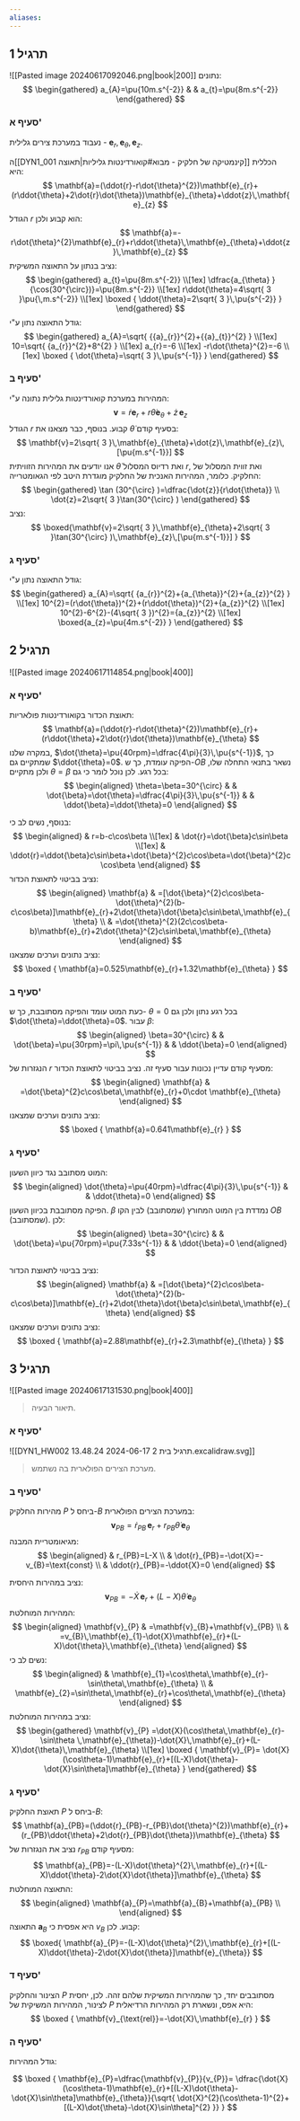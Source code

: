 ```yaml
---
aliases:
---
```



## תרגיל 1

![[Pasted image 20240617092046.png|book|200]]
נתונים:
$$
\begin{gathered}
a_{A}=\pu{10m.s^{-2}} &  & a_{t}=\pu{8m.s^{-2}}
\end{gathered}
$$
### סעיף א'
נעבוד במערכת צירים גלילית - $\mathbf{e}_{r},\,\mathbf{e}_{\theta},\,\mathbf{e}_{z}$. 

ה[[DYN1_001  קינמטיקה של חלקיק - מבוא#קואורדינטות גליליות|תאוצה]] הכללית היא:
$$
\mathbf{a}=(\ddot{r}-r\dot{\theta}^{2})\mathbf{e}_{r}+(r\ddot{\theta}+2\dot{r}\dot{\theta})\mathbf{e}_{\theta}+\ddot{z}\,\mathbf{e}_{z}
$$
הגודל $r$ הוא קבוע ולכן:
$$
\mathbf{a}=-r\dot{\theta}^{2}\mathbf{e}_{r}+r\ddot{\theta}\,\mathbf{e}_{\theta}+\ddot{z}\,\mathbf{e}_{z}
$$
נציב בנתון על התאוצה המשיקית:
$$
\begin{gathered}
a_{t}=\pu{8m.s^{-2}} \\[1ex]
\dfrac{a_{\theta} }{\cos(30^{\circ})}=\pu{8m.s^{-2}} \\[1ex]
r\ddot{\theta}=4\sqrt{ 3 }\pu{\,m.s^{-2}} \\[1ex]
\boxed {
\ddot{\theta}=2\sqrt{ 3 }\,\pu{s^{-2}}
 }
\end{gathered}
$$
גודל התאוצה נתון ע"י:
$$
\begin{gathered}
a_{A}=\sqrt{ {{a}_{r}}^{2}+{{a}_{t}}^{2} } \\[1ex]
10=\sqrt{ {a_{r}}^{2}+8^{2} } \\[1ex]
a_{r}=-6 \\[1ex]
-r\dot{\theta}^{2}=-6 \\[1ex]
\boxed {
\dot{\theta}=\sqrt{ 3 }\,\pu{s^{-1}}
 }
\end{gathered}
$$

### סעיף ב'
המהירות במערכת קואורדינטות גלילית נתונה ע"י:
$$
\mathbf{v}=\dot{r}\mathbf{e}_{r}+r\dot{\theta}\mathbf{e}_{\theta}+\dot{z}\,\mathbf{e}_{z}
$$
הגודל $r$ קבוע. בנוסף, כבר מצאנו את $\dot{\theta}$ בסעיף קודם:
$$
\mathbf{v}=2\sqrt{ 3 }\,\mathbf{e}_{\theta}+\dot{z}\,\mathbf{e}_{z}\,[\pu{m.s^{-1}}]
$$
אנו יודעים את המהירות הזוויתית $\dot{\theta}$ ואת רדיוס המסלול $r$, ואת זווית המסלול של החלקיק. כלומר, המהירות האנכית של החלקיק מוגדרת היטב לפי הגאומטרייה:
$$
\begin{gathered}
\tan (30^{\circ} )=\dfrac{\dot{z}}{r\dot{\theta}} \\
\dot{z}=2\sqrt{ 3 }\tan(30^{\circ} )
\end{gathered}
$$
נציב:
$$
\boxed{\mathbf{v}=2\sqrt{ 3 }\,\mathbf{e}_{\theta}+2\sqrt{ 3 }\tan(30^{\circ} )\,\mathbf{e}_{z}\,[\pu{m.s^{-1}}] }
$$

### סעיף ג'
גודל התאוצה נתון ע"י:
$$
\begin{gathered}
a_{A}=\sqrt{ {a_{r}}^{2}+{a_{\theta}}^{2}+{a_{z}}^{2} } \\[1ex]
10^{2}=(r\dot{\theta})^{2}+(r\ddot{\theta})^{2}+{a_{z}}^{2} \\[1ex]
10^{2}-6^{2}-(4\sqrt{ 3 })^{2}={a_{z}}^{2} \\[1ex]
\boxed{a_{z}=\pu{4m.s^{-2}} }
\end{gathered}
$$

## תרגיל 2
![[Pasted image 20240617114854.png|book|400]]

### סעיף א'
תאוצת הכדור בקואורדינטות פולאריות:
$$
\mathbf{a}=(\ddot{r}-r\dot{\theta}^{2})\mathbf{e}_{r}+(r\ddot{\theta}+2\dot{r}\dot{\theta})\mathbf{e}_{\theta}
$$
במקרה שלנו, $\dot{\theta}=\pu{40rpm}=\dfrac{4\pi}{3}\,\pu{s^{-1}}$, כך שמתקיים גם $\ddot{\theta}=0$.
הפיקה עומדת, כך ש-$OB$ נשאר בתנאי התחלה שלו, ולכן מתקיים $\theta=\beta$ בכל רגע. לכן נוכל לומר כי גם:
$$
\begin{aligned}
\theta=\beta=30^{\circ}  &  &  \dot{\beta}=\dot{\theta}=\dfrac{4\pi}{3}\,\pu{s^{-1}} &  & \ddot{\beta}=\ddot{\theta}=0
\end{aligned}
$$

בנוסף, נשים לב כי:
$$
\begin{aligned}
 & r=b-c\cos\beta \\[1ex]
 & \dot{r}=\dot{\beta}c\sin\beta \\[1ex]
 & \ddot{r}=\ddot{\beta}c\sin\beta+\dot{\beta}^{2}c\cos\beta=\dot{\beta}^{2}c\cos\beta
\end{aligned}
$$
נציב בביטוי לתאוצת הכדור:
$$
\begin{aligned}
\mathbf{a} & =[\dot{\beta}^{2}c\cos\beta-\dot{\theta}^{2}(b-c\cos\beta)]\mathbf{e}_{r}+2\dot{\theta}\dot{\beta}c\sin\beta\,\mathbf{e}_{\theta} \\
 & =\dot{\theta}^{2}(2c\cos\beta-b)\mathbf{e}_{r}+2\dot{\theta}^{2}c\sin\beta\,\mathbf{e}_{\theta}
\end{aligned}
$$
נציב נתונים וערכים שמצאנו:
$$
\boxed {
\mathbf{a}=0.525\mathbf{e}_{r}+1.32\mathbf{e}_{\theta}
 }
$$

### סעיף ב'
כעת המוט עומד והפיקה מסתובבת, כך ש- $\theta=0$ בכל רגע נתון ולכן גם $\dot{\theta}=\ddot{\theta}=0$. עבור $\beta$:
$$
\begin{aligned}
\beta=30^{\circ}  &  & \dot{\beta}=\pu{30rpm}=\pi\,\pu{s^{-1}} &  & \ddot{\beta}=0
\end{aligned}
$$
הנגזרות של $r$ מסעיף קודם עדיין נכונות עבור סעיף זה. נציב בביטוי לתאוצת הכדור:
$$
\begin{aligned}
\mathbf{a} & =\dot{\beta}^{2}c\cos\beta\,\mathbf{e}_{r}+0\cdot \mathbf{e}_{\theta}
\end{aligned}
$$
נציב נתונים וערכים שמצאנו:
$$
\boxed {
\mathbf{a}=0.641\mathbf{e}_{r}
 }
$$

### סעיף ג'
המוט מסתובב נגד כיוון השעון:
$$
\begin{aligned}
\dot{\theta}=\pu{40rpm}=\dfrac{4\pi}{3}\,\pu{s^{-1}} &  & \ddot{\theta}=0
\end{aligned}
$$
הפיקה מסתובבת בכיוון השעון. $\beta$ נמדדת בין המוט המחורץ (שמסתובב) לבין הקו $OB$ (שמסתובב). לכן:
$$
\begin{aligned}
\beta=30^{\circ}  &  & \dot{\beta}=\pu{70rpm}=\pu{7.33s^{-1}} &  & \ddot{\beta}=0
\end{aligned}
$$

נציב בביטוי לתאוצת הכדור:
$$
\begin{aligned}
\mathbf{a} & =[\dot{\beta}^{2}c\cos\beta-\dot{\theta}^{2}(b-c\cos\beta)]\mathbf{e}_{r}+2\dot{\theta}\dot{\beta}c\sin\beta\,\mathbf{e}_{\theta}
\end{aligned}
$$
נציב נתונים וערכים שמצאנו:
$$
\boxed {
\mathbf{a}=2.88\mathbf{e}_{r}+2.3\mathbf{e}_{\theta}
 }
$$
 
## תרגיל 3
![[Pasted image 20240617131530.png|book|400]]
>תיאור הבעיה.

### סעיף א'
![[DYN1_HW002 תרגיל בית 2 2024-06-17 13.48.24.excalidraw.svg]]
>מערכת הצירים הפולארית בה נשתמש.

### סעיף ב'
מהירות החלקיק $P$ ביחס ל-$B$ במערכת הצירים הפולארית:
$$
\mathbf{v}_{PB}=\dot{r}_{PB}\,\mathbf{e}_{r}+r_{PB}\dot{\theta}\,\mathbf{e}_{\theta}
$$
מגיאומטריית המבנה:
$$
\begin{aligned}
 & r_{PB}=L-X \\
  & \dot{r}_{PB}=-\dot{X}=-v_{B}=\text{const}  \\
 & \ddot{r}_{PB}=-\ddot{X}=0
\end{aligned}
$$

נציב במהירות היחסית:
$$
\mathbf{v}_{PB}=-\dot{X}\,\mathbf{e}_{r}+(L-X)\dot{\theta}\,\mathbf{e}_{\theta}
$$
המהירות המוחלטת:
$$
\begin{aligned}
\mathbf{v}_{P} & =\mathbf{v}_{B}+\mathbf{v}_{PB} \\
 & =v_{B}\,\mathbf{e}_{1}-\dot{X}\mathbf{e}_{r}+(L-X)\dot{\theta}\,\mathbf{e}_{\theta}
\end{aligned}
$$
נשים לב כי:
$$
\begin{aligned}
 & \mathbf{e}_{1}=\cos\theta\,\mathbf{e}_{r}-\sin\theta\,\mathbf{e}_{\theta} \\
 & \mathbf{e}_{2}=\sin\theta\,\mathbf{e}_{r}+\cos\theta\,\mathbf{e}_{\theta}
\end{aligned}
$$
נציב במהירות המוחלטת:
$$
\begin{gathered}
\mathbf{v}_{P} =\dot{X}(\cos\theta\,\mathbf{e}_{r}-\sin\theta \,\mathbf{e}_{\theta})-\dot{X}\,\mathbf{e}_{r}+(L-X)\dot{\theta}\,\mathbf{e}_{\theta} \\[1ex]
\boxed {
\mathbf{v}_{P}= \dot{X}(\cos\theta-1)\mathbf{e}_{r}+[(L-X)\dot{\theta}-\dot{X}\sin\theta]\mathbf{e}_{\theta}
 }
\end{gathered}
$$

### סעיף ג'
תאוצת החלקיק $P$ ביחס ל-$B$:
$$
\mathbf{a}_{PB}=(\ddot{r}_{PB}-r_{PB}\dot{\theta}^{2})\mathbf{e}_{r}+(r_{PB}\ddot{\theta}+2\dot{r}_{PB}\dot{\theta})\mathbf{e}_{\theta}
$$
נציב את הנגזרות של $r_{PB}$ מסעיף קודם:
$$
\mathbf{a}_{PB}=-(L-X)\dot{\theta}^{2}\,\mathbf{e}_{r}+[(L-X)\ddot{\theta}-2\dot{X}\dot{\theta}]\mathbf{e}_{\theta}
$$
התאוצה המוחלטת:
$$
\begin{aligned}
\mathbf{a}_{P}=\mathbf{a}_{B}+\mathbf{a}_{PB} \\
\end{aligned}
$$
התאוצה $\mathbf{a}_{B}$ היא אפסית כי $v_{B}$ קבוע. לכן:
$$
\boxed{ \mathbf{a}_{P}=-(L-X)\dot{\theta}^{2}\,\mathbf{e}_{r}+[(L-X)\ddot{\theta}-2\dot{X}\dot{\theta}]\mathbf{e}_{\theta}}
$$

### סעיף ד'
הצינור והחלקיק $P$ מסתובבים יחד, כך שהמהירות המשיקית שלהם זהה. לכן, יחסית לצינור, המהירות המשיקית של $P$ היא אפס, ונשארת רק המהירות הרדיאלית:
$$
\boxed {
\mathbf{v}_{\text{rel}}=-\dot{X}\,\mathbf{e}_{r}
 }
$$

### סעיף ה'
גודל המהירות:

$$
\boxed {
\mathbf{e}_{P}=\dfrac{\mathbf{v}_{P}}{v_{P}}= \dfrac{\dot{X}(\cos\theta-1)\mathbf{e}_{r}+[(L-X)\dot{\theta}-\dot{X}\sin\theta]\mathbf{e}_{\theta}}{\sqrt{ \dot{X}^{2}(\cos\theta-1)^{2}+[(L-X)\dot{\theta}-\dot{X}\sin\theta]^{2} }}
 }
$$